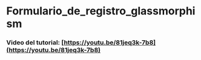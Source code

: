 # Formulario_de_registro_glassmorphism
### Video del tutorial: [https://youtu.be/81jeq3k-7b8](https://youtu.be/81jeq3k-7b8)


